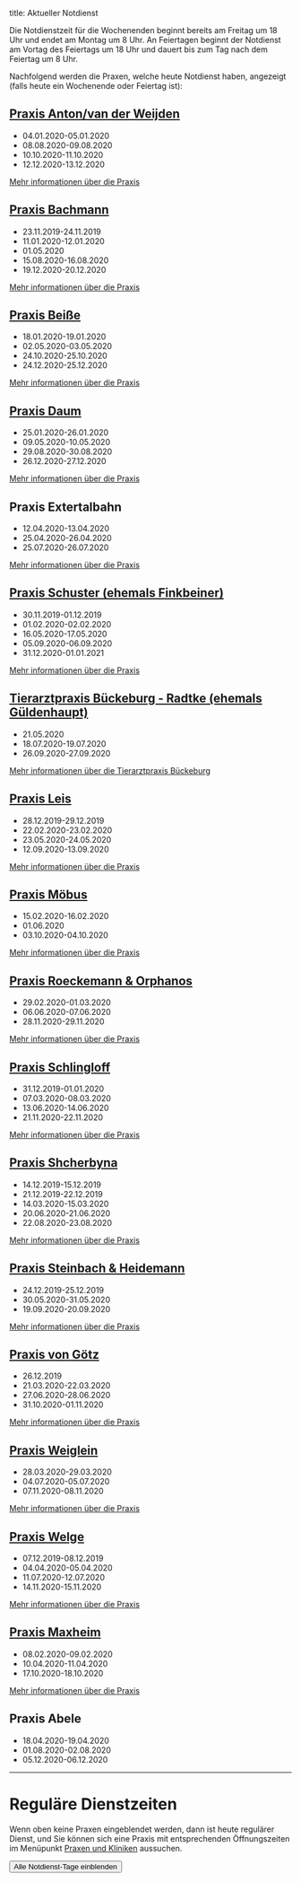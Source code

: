 title: Aktueller Notdienst

Die Notdienstzeit für die Wochenenden beginnt bereits am Freitag um 18 Uhr und endet am Montag um 8 Uhr.
An Feiertagen beginnt der Notdienst am Vortag des Feiertags um 18 Uhr und dauert bis zum Tag nach dem Feiertag um 8 Uhr.

Nachfolgend werden die Praxen, welche heute Notdienst haben, angezeigt (falls heute ein Wochenende oder Feiertag ist): 

<!-- Anleitung: In Klammern nach der Praxis-Überschrift eine Komma-getrennte Liste der Daten oder Datumsbereiche.
Ein Datum wird in der Form TT.MM.JJJJ angegeben und ein Datumsberiehc als TT.MM.JJJJ-TT.MM.JJJJ
Automatisch wird der Notdienst einen Tag vorher und einen Tag nachher noch angezeigt. -->


[Praxis Anton/van der Weijden](tieraerzte/anton.html)
-------------------------------------------------------------

- 04.01.2020-05.01.2020
- 08.08.2020-09.08.2020
- 10.10.2020-11.10.2020
- 12.12.2020-13.12.2020

[Mehr informationen über die Praxis](tieraerzte/anton.html)


[Praxis Bachmann](tieraerzte/bachmann.html)
-------------------------------------------------------------

- 23.11.2019-24.11.2019
- 11.01.2020-12.01.2020
- 01.05.2020
- 15.08.2020-16.08.2020
- 19.12.2020-20.12.2020

[Mehr informationen über die Praxis](tieraerzte/bachmann.html)


[Praxis Beiße](tieraerzte/beisse.html)
-----------------------------------------------------------

- 18.01.2020-19.01.2020
- 02.05.2020-03.05.2020
- 24.10.2020-25.10.2020
- 24.12.2020-25.12.2020

[Mehr informationen über die Praxis](tieraerzte/beisse.html)


[Praxis Daum](tieraerzte/daum.html)
-------------------------------------------------------------

- 25.01.2020-26.01.2020
- 09.05.2020-10.05.2020
- 29.08.2020-30.08.2020
- 26.12.2020-27.12.2020


[Mehr informationen über die Praxis](tieraerzte/daum.html)

Praxis Extertalbahn
---------------------------------------------

- 12.04.2020-13.04.2020
- 25.04.2020-26.04.2020
- 25.07.2020-26.07.2020

[Mehr informationen über die Praxis](tieraerzte/extertalbahn.html)


[Praxis Schuster (ehemals Finkbeiner)](tieraerzte/finkbeiner.html)
-----------------------------------------------------------

- 30.11.2019-01.12.2019
- 01.02.2020-02.02.2020
- 16.05.2020-17.05.2020
- 05.09.2020-06.09.2020
- 31.12.2020-01.01.2021

[Mehr informationen über die Praxis](tieraerzte/finkbeiner.html)


[Tierarztpraxis Bückeburg - Radtke (ehemals Güldenhaupt)](tieraerzte/radtke.html)
-------------------------------------------------------------

- 21.05.2020
- 18.07.2020-19.07.2020
- 26.09.2020-27.09.2020

[Mehr informationen über die Tierarztpraxis Bückeburg](tieraerzte/radtke.html)


[Praxis Leis](tieraerzte/leis.html)
-------------------------------------------------------------

- 28.12.2019-29.12.2019
- 22.02.2020-23.02.2020
- 23.05.2020-24.05.2020
- 12.09.2020-13.09.2020

[Mehr informationen über die Praxis](tieraerzte/leis.html)


[Praxis Möbus](tieraerzte/moebus.html)
-------------------------------------------------------------

- 15.02.2020-16.02.2020
- 01.06.2020
- 03.10.2020-04.10.2020

[Mehr informationen über die Praxis](tieraerzte/moebus.html)


[Praxis Roeckemann & Orphanos](tieraerzte/roeckemann.html)
-------------------------------------------------------------

- 29.02.2020-01.03.2020
- 06.06.2020-07.06.2020
- 28.11.2020-29.11.2020

[Mehr informationen über die Praxis](tieraerzte/roeckemann.html)


[Praxis Schlingloff](tieraerzte/schlingloff.html)
-------------------------------------------------------------

- 31.12.2019-01.01.2020
- 07.03.2020-08.03.2020
- 13.06.2020-14.06.2020
- 21.11.2020-22.11.2020

[Mehr informationen über die Praxis](tieraerzte/schlingloff.html)


[Praxis Shcherbyna](tieraerzte/Shcherbyna.html)
-------------------------------------------------------------

- 14.12.2019-15.12.2019
- 21.12.2019-22.12.2019
- 14.03.2020-15.03.2020
- 20.06.2020-21.06.2020
- 22.08.2020-23.08.2020

[Mehr informationen über die Praxis](tieraerzte/Shcherbyna.html)


[Praxis Steinbach & Heidemann](tieraerzte/steinbach.html)
-------------------------------------------------------------

- 24.12.2019-25.12.2019
- 30.05.2020-31.05.2020
- 19.09.2020-20.09.2020

[Mehr informationen über die Praxis](tieraerzte/steinbach.html)


[Praxis von Götz](tieraerzte/von-goetz.html)
-------------------------------------------------------------

- 26.12.2019
- 21.03.2020-22.03.2020
- 27.06.2020-28.06.2020
- 31.10.2020-01.11.2020

[Mehr informationen über die Praxis](tieraerzte/von-goetz.html)


[Praxis Weiglein](tieraerzte/weiglein.html)
-------------------------------------------------------------

- 28.03.2020-29.03.2020
- 04.07.2020-05.07.2020
- 07.11.2020-08.11.2020

[Mehr informationen über die Praxis](tieraerzte/weiglein.html)


[Praxis Welge](tieraerzte/welge.html)
-------------------------------------------------------------

- 07.12.2019-08.12.2019
- 04.04.2020-05.04.2020
- 11.07.2020-12.07.2020
- 14.11.2020-15.11.2020

[Mehr informationen über die Praxis](tieraerzte/welge.html)


[Praxis Maxheim](tieraerzte/maxheim.html)
-------------------------------------------------------------

- 08.02.2020-09.02.2020
- 10.04.2020-11.04.2020
- 17.10.2020-18.10.2020


[Mehr informationen über die Praxis](tieraerzte/maxheim.html)


Praxis Abele
-------------------

- 18.04.2020-19.04.2020
- 01.08.2020-02.08.2020
- 05.12.2020-06.12.2020

------------------------------------------------------------ 


Reguläre Dienstzeiten
===================================

Wenn oben keine Praxen eingeblendet werden, dann ist heute regulärer Dienst, und Sie können sich eine Praxis mit entsprechenden Öffnungszeiten im Menüpunkt [Praxen und Kliniken](tieraerzte.html) aussuchen.



<button id="toggle_notdienst" type="button" onclick="toggle_visibility();" class="btn btn-info btn-lg btn-block" data-toggle-text="Alle Notdienst-Tage ausblenden" autocomplete="off">Alle Notdienst-Tage einblenden</button>



<!--              ACHTUNG, AB HIER NICHT MODIFIZIEREN!

Es sei denn, Sie wissen was Sie tun :-)

Der nachfolgende JavaScript-Code wird nach dem Laden dieser Seite auf dem
Computer des Nutzers ausgeführt und zeigt den jeweils gültigen Notdienst an
und versteckt die restlichen Inhalte, wenn das Datum nicht passt.
Die Zeiträume werden in Klammern in den Überschriften der ersten beiden
Stufen angegeben (also z.B. `# Überschrift (23.04.2014, 01.05.2014)`).
Mehrere Datumsangaben werden durch Komma getrennt. Es ist auch möglich
Zeiträume anzugeben, wobei ein Bindestrich das Start- vom End-Datum
abgrenzt. Beispiel `# Überschrift (23.04.2014 - 25.04.2014)`.

(C) 2014, Samuel John (www.samueljohn.de)
Released under MIT license.
-->

<script src="moment.js"></script>
<script>

// Find html nodes on the same level after `elem`, up to but excluding the
// next element in the array `stop_tags`
function siblings_up_to (elem, stop_tags) {
    var content = [];
    do {
        content.push(elem);
        elem = elem.nextElementSibling;
    } while (elem && stop_tags.indexOf(elem.tagName) < 0);
    return content;
}

function parse_date (text) {
    return moment(text, ["DD.MM.YYYY", "DD. MMM YYYY"], "de");
}

// Return a list of pairs of moment.js objects `[ ...,[start, end],...]`
function extract_dates (text) {
    // list to hold the dates
    var dates = [];
    // regular expression to extract the text in the last pair of brackets
    var find_text_in_last_brackets_regex = /^(.*)$/gm;
    var text_in_last_brackets = find_text_in_last_brackets_regex.exec(text);
    // console.log("regex matching: ", text_in_last_brackets);
    if (text_in_last_brackets && text_in_last_brackets.length > 1) {
        // if match, split out possible multiple dates seperated by `,`
        var date_ranges = text_in_last_brackets[1].split(',');
        // console.log("date_ranges: ", date_ranges);
        date_ranges.forEach(
            function (one_date_range_text) {
                var from_to = one_date_range_text.split('-');
                // console.log("from,to (array of string): ", from_to);
                if (from_to.length > 2) {
                    console.warn("Warning: More than two '-' found in date range.");
                    return;
                }
                // try to parse start...
                var start = parse_date(from_to[0]);
                var end = start.clone();
                if (start.isValid) {
                    // console.log("...start is valid: ", from_to[0]);
                    end.add('d', 1);  // set end to +24h later than start
                }
                // Check if there is a stop-date
                if (from_to.length > 1) {
                    // console.log("Stop-date given: ", from_to[1]);
                    end = parse_date(from_to[1]);
                    end.add('d', 1);  // so that 01.02.2014 - 02.02.2014 includes 02.02
                }
                // console.log("Parsed date from ", start, " to (+ 1d) ", end);
                dates.push([start, end]);
            }
        )
    }
    return dates;
}

function now_in_date_ranges ( date_ranges, duration_before, duration_after ) {
    var i = 0;
    for (; i < date_ranges.length; i++) {
        var date = date_ranges[i];
        if (date.length <= 0) {
            console.error("Could not extract dates for " + heading);
            return;
        }
        var start = date[0];
        var end = date[1];
        var now = moment();
        // console.log("start " + start._d);
        // console.log("now " + now._d);
        // console.log("end " + end._d);
        if (now >= start.subtract(duration_before) && now <= end.add(duration_after)) {
            console.log("☑ " + now.format('DD.MM.YYYY') + " is in date range: "
                        + date[0].subtract(duration_before).format('DD.MM.YYYY')
                        + " - "
                        + date[1].add(duration_after).format('DD.MM.YYYY'));
            return true; // don't hide this, let it stay visible
        } else {
            console.log("☐ " + now.format('DD.MM.YYYY'), " is NOT in date range: "
                        + date[0].subtract(duration_before).format('DD.MM.YYYY')
                        + " - "
                        + date[1].add(duration_after).format('DD.MM.YYYY'));
        }
    }
    return false;
}

// Search for h2 headings and hide them (with all the siblings) unless the
// current date (now) is in any of the given ranges (in brackest after the heading) or
// `before_now` long earlier than `now`.
function seek_and_hide () {
    // Not only show at beginning of first day but this long before already
    var duration_before = moment.duration(1, 'days');
    var duration_after  = moment.duration(1, 'days');
    var h2_headings = document.getElementById("content").getElementsByTagName("H2");
    console.log("seek and hide...");
    console.log("found " + h2_headings.length + " h2 headings.");
    var i = 0;
    for (; i < h2_headings.length; i++) {
        console.log("----------------- ", i );
        var heading = h2_headings[i];
        console.log("Processing " + heading.textContent);
        var follow = heading.nextElementSibling;
        var date_ranges_txt = "";
        if (follow && follow.tagName == "UL") {
            console.log("UL list after heading.");
            var lis = follow.children;
            var j = 0;
            for (; j < lis.length; j++) {
                date_ranges_txt += lis[j].textContent + ", ";
                if (! now_in_date_ranges(extract_dates(lis[j].textContent), duration_before, duration_after)) {
                    // hide
                    lis[j].display_orig = lis[j].style.display;
                    lis[j].style.display = "none";
                    lis[j].classList.add("hidden_notdienst");
                } else {
                    // show this h2
                    console.log("match found!");
                }
            }
            if( ! now_in_date_ranges(extract_dates(date_ranges_txt), duration_before, duration_after)) {
                siblings_up_to(heading, ["H2", "H1"]).forEach( function (el) {
                    el.display_orig = el.style.display;
                    el.style.display = "none";
                    el.classList.add("hidden_notdienst");
                });
                heading.classList.add("seek_and_hide");
            }
        }
        console.log("done. ", i);
    }
}

function toggle_visibility() {
    console.log("toggle_visibility");
    var hidden_elements = document.getElementsByClassName("hidden_notdienst");
    console.log(hidden_elements.length + " hidden elements...");
    var i = 0;
    for (; i < hidden_elements.length; i++) {
        console.log(hidden_elements[i] + " style = " + hidden_elements[i].style.display)
        if (hidden_elements[i].style.display == "none") {
            console.log(hidden_elements[i].display_orig);
            hidden_elements[i].style.display = hidden_elements[i].display_orig;
        } else {
            hidden_elements[i].style.display = "none";
        }
    }
}

// run this shit
seek_and_hide();
</script>
